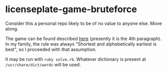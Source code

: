 licenseplate-game-bruteforce
============================

Consider this a personal repo likely to be of no value to anyone else. Move
along.

The game can be found described
[here](https://en.wikipedia.org/wiki/Car_numberplate_game#In_Europe) (presently
it is the 4th paragraph).
In my family, the rule was always "Shortest and alphebetically earliest is
best", so I proceeded with that assumption.

It may be run with `ruby solve.rb`. Whatever dictionary is present at
`/usr/share/dict/words` will be used.
